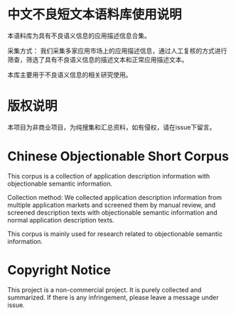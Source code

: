 # 中文不良短文本语料库使用说明

本语料库为具有不良语义信息的应用描述信息合集。


采集方式：
我们采集多家应用市场上的应用描述信息，通过人工复核的方式进行筛查，筛选了具有不良语义信息的描述文本和正常应用描述文本。


本库主要用于不良语义信息的相关研究使用。

# 版权说明
本项目为非商业项目，为纯搜集和汇总资料，如有侵权，请在issue下留言。

# Chinese Objectionable Short Corpus 
This corpus is a collection of application description information with objectionable semantic information.

Collection method:
We collected application description information from multiple application markets and screened them by manual review, and screened description texts with objectionable semantic information and normal application description texts.

This corpus is mainly used for research related to objectionable semantic information.

# Copyright Notice

This project is a non-commercial project. It is purely collected and summarized. If there is any infringement, please leave a message under issue.
